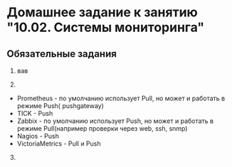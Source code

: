 # Домашнее задание к занятию "10.02. Системы мониторинга"

##  Обязательные задания


1. вав

2. 
- Prometheus - по умолчанию использует Pull, но может и работать в режиме Push( pushgateway)
- TICK - Push
- Zabbix - по умолчанию использует Push, но может и работать в режиме Pull(например проверки через web, ssh, snmp)
- Nagios - Push
- VictoriaMetrics - Pull и Push

3. 

